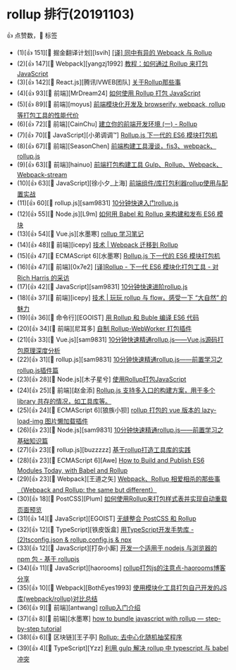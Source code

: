 # rollup 排行(20191103)

👍 点赞数，📌 标签
- (1)[👍 151][📌 掘金翻译计划][lsvih] [[译] 同中有异的 Webpack 与 Rollup](https://juejin.im/post/58edb865570c350057f199a7)
- (2)[👍 147][📌 Webpack][yangzj1992] [教程：如何通过 Rollup 来打包 JavaScript](http://www.qcyoung.com/2016/09/29/%E3%80%90%E8%AF%91%E3%80%91%E6%95%99%E7%A8%8B%EF%BC%9A%E5%A6%82%E4%BD%95%E9%80%9A%E8%BF%87%20Rollup%20%E6%9D%A5%E6%89%93%E5%8C%85%20JavaScript/)
- (3)[👍 142][📌 React.js][腾讯IVWEB团队] [关于Rollup那些事](https://juejin.im/post/5adc7f915188256715473cea)
- (4)[👍 93][📌 前端][MrDream24] [如何使用 Rollup 打包 JavaScript](http://www.w3cplus.com/javascript/learn-rollup-js.html)
- (5)[👍 89][📌 前端][moyus] [前端模块化开发及 browserify, webpack, rollup 等打包工具的性能代价](https://nolanlawson.com/2016/08/15/the-cost-of-small-modules/)
- (6)[👍 72][📌 前端][CainChu] [建立你的前端开发环境 (一) - Rollup](https://cainmaila.github.io/2017/01/25/rollup-web-app/)
- (7)[👍 70][📌 JavaScript][小弟调调™] [Rollup.js 下一代的 ES6 模块打包机](https://github.com/jaywcjlove/rollup-demo)
- (8)[👍 67][📌 前端][SeasonChen] [前端构建工具漫谈，fis3、webpack、rollup.js](https://zhuanlan.zhihu.com/p/20933749)
- (9)[👍 63][📌 前端][hainuo] [前端打包构建工具 Gulp、Rollup、Webpack、Webpack-stream](https://my.oschina.net/tongjh/blog/837663)
- (10)[👍 63][📌 JavaScript][徐小夕_上海] [前端组件/库打包利器rollup使用与配置实战](https://juejin.im/post/5dab0cc1e51d4524df35b7b4)
- (11)[👍 60][📌 rollup.js][sam9831] [10分钟快速入门rollup.js](https://juejin.im/post/5bed8b26e51d4560336ca5b3)
- (12)[👍 55][📌 Node.js][L9m] [如何用  Babel 和 Rollup 来构建和发布 ES6 模块](https://github.com/xitu/gold-miner/blob/master/TODO/how-to-build-and-publish-es6-modules-today-with-babel-and-rollup.md)
- (13)[👍 54][📌 Vue.js][水墨寒] [rollup 学习笔记](http://www.52cik.com/2016/03/11/rollup.html)
- (14)[👍 48][📌 前端][icepy] [技术 | Webpack 迁移到 Rollup](http://mp.weixin.qq.com/s/gnxH9CanYQAMAsidTnh_KA)
- (15)[👍 47][📌 ECMAScript 6][水墨寒] [Rollup.js 下一代的 ES6 模块打包机](https://segmentfault.com/a/1190000004499989)
- (16)[👍 47][📌 前端][0x7e2] [[译]Rollup - 下一代 ES6 模块化打包工具 - 对 Rich Harris 的采访](https://juejin.im/post/5a09b4e56fb9a0451170a22e)
- (17)[👍 42][📌 JavaScript][sam9831] [10分钟快速进阶rollup.js](https://juejin.im/post/5bf532546fb9a049e129d529)
- (18)[👍 37][📌 前端][icepy] [技术 | 玩玩 rollup 与 flow，感受一下 “大自然” 的魅力](http://mp.weixin.qq.com/s/BW7L7fOgqmTk6M1TUoCdGg)
- (19)[👍 36][📌 命令行][EGOIST] [用 Rollup 和 Buble 编译 ES6 代码](https://github.com/egoist/bubleup)
- (20)[👍 34][📌 前端][尼耳多] [自制 Rollup-WebWorker 打包插件](https://cnodejs.org/topic/5826f9acd3abab717d8b4be6)
- (21)[👍 33][📌 Vue.js][sam9831] [10分钟快速精通rollup.js——Vue.js源码打包原理深度分析](https://juejin.im/post/5bf822c2f265da61307486c7)
- (22)[👍 31][📌 rollup.js][sam9831] [10分钟快速精通rollup.js——前置学习之rollup.js插件篇](https://juejin.im/post/5bf823b96fb9a049e93c61a8)
- (23)[👍 28][📌 Node.js][木子星兮] [使用Rollup打包JavaScript](https://juejin.im/post/5a9fe754f265da237d028f37)
- (24)[👍 25][📌 前端][赵金添] [Rollup.js 支持多入口的构建方案，用于多个 library 共存的情况，如工具库等。](https://github.com/zhaotoday/rollup.js)
- (25)[👍 24][📌 ECMAScript 6][狼族小狈] [rollup 打包的 vue 版本的 lazy-load-img 图片懒加载插件](https://github.com/lzxb/vue-lazy-load-img)
- (26)[👍 23][📌 Node.js][sam9831] [10分钟快速精通rollup.js——前置学习之基础知识篇](https://juejin.im/post/5bf82319f265da614b11a621)
- (27)[👍 23][📌 rollup.js][buzzzzz] [基于rollup打造工具库的实践](https://juejin.im/post/5a69d3016fb9a01cb64efd63)
- (28)[👍 23][📌 ECMAScript 6][Awe] [How to Build and Publish ES6 Modules Today, with Babel and Rollup](https://medium.com/@tarkus/how-to-build-and-publish-es6-modules-today-with-babel-and-rollup-4426d9c7ca71#.xpapjzegz)
- (29)[👍 23][📌 Webpack][王道之矢] [Webpack、Rollup 相爱相杀的那些事（Webpack and Rollup: the same but different）](https://www.w3ctech.com/topic/1996)
- (30)[👍 18][📌 PostCSS][Plum] [如何使用Rollup来打包样式表并实现自动重载页面预览](http://www.zcfy.cc/article/how-to-bundle-stylesheets-and-add-livereload-with-rollup-4564.html?t=new)
- (31)[👍 14][📌 JavaScript][EGOIST] [无缝整合 PostCSS 和 Rollup](https://github.com/egoist/rollup-plugin-postcss)
- (32)[👍 12][📌 TypeScript][铁皮饭盒] [用TypeScript开发手势库 - (2)tsconfig.json & rollup.config.js & npx](https://juejin.im/post/5c939c956fb9a0710a1bc90c)
- (33)[👍 12][📌 JavaScript][打杂小厮] [开发一个适用于 nodejs 与浏览器的 npm 包 - 基于 rollupjs](https://juejin.im/post/5ccad4ece51d453a4a357e36)
- (34)[👍 11][📌 JavaScript][haorooms] [rollup打包js的注意点-haorooms博客分享](https://juejin.im/post/5beae896f265da61682aebae)
- (35)[👍 10][📌 Webpack][BothEyes1993] [使用模块化工具打包自己开发的JS库(webpack/rollup)对比总结](https://juejin.im/post/5cc7e4dbe51d453f151c7ff8)
- (36)[👍 9][📌 前端][antwang] [rollup入门介绍](https://juejin.im/post/5ad0eacff265da239a603b05)
- (37)[👍 8][📌 前端][水墨寒] [how to bundle javascript with rollup — step-by-step tutorial](https://code.lengstorf.com/learn-rollup-js/)
- (38)[👍 6][📌 区块链][王子亭] [Rollup: 去中心化随机抽奖程序](https://jysperm.me/2017/02/distributed-random-rollup/)
- (39)[👍 4][📌 TypeScript][Yzz] [利用 gulp 解决 rollup 中 typescript 与 babel 冲突](https://juejin.im/post/5d7c9cc7518825448c54b724)
